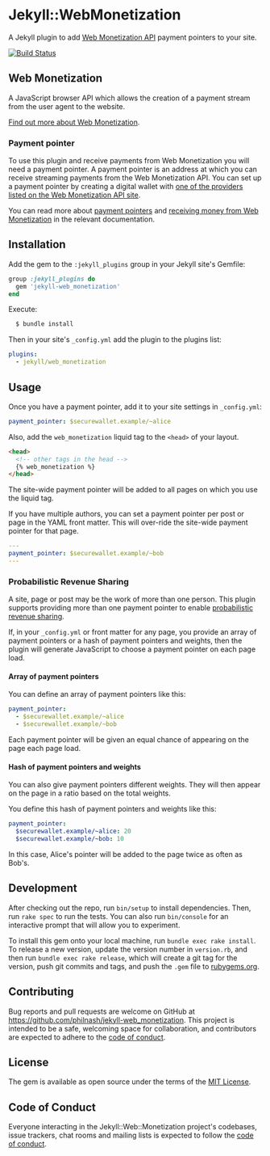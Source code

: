 # Jekyll::WebMonetization

A Jekyll plugin to add [Web Monetization API](https://webmonetization.org/) payment pointers to your site.

[![Build Status](https://travis-ci.org/philnash/jekyll-web_monetization.svg?branch=master)](https://travis-ci.org/philnash/jekyll-web_monetization)

## Web Monetization

A JavaScript browser API which allows the creation of a payment stream from the user agent to the website.

[Find out more about Web Monetization](https://webmonetization.org/).

### Payment pointer

To use this plugin and receive payments from Web Monetization you will need a payment pointer. A payment pointer is an address at which you can receive streaming payments from the Web Monetization API. You can set up a payment pointer by creating a digital wallet with [one of the providers listed on the Web Monetization API site](https://webmonetization.org/docs/ilp-wallets).

You can read more about [payment pointers](https://paymentpointers.org/) and [receiving money from Web Monetization](https://webmonetization.org/docs/receiving) in the relevant documentation.

## Installation

Add the gem to the `:jekyll_plugins` group in your Jekyll site's Gemfile:

```ruby
group :jekyll_plugins do
  gem 'jekyll-web_monetization'
end
```

Execute:

```bash
  $ bundle install
```

Then in your site's `_config.yml` add the plugin to the plugins list:

```yml
plugins:
  - jekyll/web_monetization
```

## Usage

Once you have a payment pointer, add it to your site settings in `_config.yml`:

```yml
payment_pointer: $securewallet.example/~alice
```

Also, add the `web_monetization` liquid tag to the `<head>` of your layout.

```html
<head>
  <!-- other tags in the head -->
  {% web_monetization %}
</head>
```

The site-wide payment pointer will be added to all pages on which you use the liquid tag.

If you have multiple authors, you can set a payment pointer per post or page in the YAML front matter. This will over-ride the site-wide payment pointer for that page.

```yml
---
payment_pointer: $securewallet.example/~bob
---
```

### Probabilistic Revenue Sharing

A site, page or post may be the work of more than one person. This plugin supports providing more than one payment pointer to enable [probabilistic revenue sharing](https://webmonetization.org/docs/probabilistic-rev-sharing).

If, in your `_config.yml` or front matter for any page, you provide an array of payment pointers or a hash of payment pointers and weights, then the plugin will generate JavaScript to choose a payment pointer on each page load.

#### Array of payment pointers

You can define an array of payment pointers like this:

```yml
payment_pointer:
  - $securewallet.example/~alice
  - $securewallet.example/~bob
```

Each payment pointer will be given an equal chance of appearing on the page each page load.

#### Hash of payment pointers and weights

You can also give payment pointers different weights. They will then appear on the page in a ratio based on the total weights.

You define this hash of payment pointers and weights like this:

```yml
payment_pointer:
  $securewallet.example/~alice: 20
  $securewallet.example/~bob: 10
```

In this case, Alice's pointer will be added to the page twice as often as Bob's.

## Development

After checking out the repo, run `bin/setup` to install dependencies. Then, run `rake spec` to run the tests. You can also run `bin/console` for an interactive prompt that will allow you to experiment.

To install this gem onto your local machine, run `bundle exec rake install`. To release a new version, update the version number in `version.rb`, and then run `bundle exec rake release`, which will create a git tag for the version, push git commits and tags, and push the `.gem` file to [rubygems.org](https://rubygems.org).

## Contributing

Bug reports and pull requests are welcome on GitHub at https://github.com/philnash/jekyll-web_monetization. This project is intended to be a safe, welcoming space for collaboration, and contributors are expected to adhere to the [code of conduct](./CODE_OF_CONDUCT.md).

## License

The gem is available as open source under the terms of the [MIT License](https://opensource.org/licenses/MIT).

## Code of Conduct

Everyone interacting in the Jekyll::Web::Monetization project's codebases, issue trackers, chat rooms and mailing lists is expected to follow the [code of conduct](./CODE_OF_CONDUCT.md).
